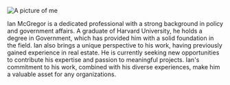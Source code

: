 

![A picture of me](https://rodneylafuente.com/assets/B3861A81-C522-42C1-81B3-2778E8EBA382.jpeg)



Ian McGregor is a dedicated professional with a strong background in policy and government affairs. A graduate of Harvard University, he holds a degree in Government, which has provided him with a solid foundation in the field. Ian also brings a unique perspective to his work, having previously gained experience in real estate. He is currently seeking new opportunities to contribute his expertise and passion to meaningful projects. Ian's commitment to his work, combined with his diverse experiences, make him a valuable asset for any organizations.
